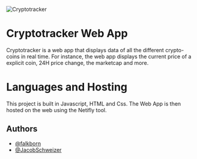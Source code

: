 ![Cryptotracker](https://media0.giphy.com/media/3ohs7HdhQA4ffttvrO/200w.gif?cid=82a1493bcwl77c0qybxo95msc1ului8u3bkpfep6pdv7725v&rid=200w.gif&ct=g)
# Cryptotracker Web App

Cryptotracker is a web app that displays data of all the different
crypto-coins in real time. For instance, the web app displays the current price of a explicit coin, 
24H price change, the marketcap and more. 

# Languages and Hosting

This project is built in Javascript, HTML and Css. The Web App is then 
hosted on the web using the Netifly tool. 


## Authors

- [@falkborn](https://www.github.com/falkborn)
- [@JacobSchweizer](https://www.github.com/JacobSchweizer)


